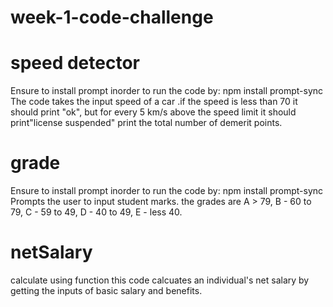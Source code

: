 # week-1-code-challenge


# speed detector

Ensure to install prompt inorder to run the code by:
          npm install prompt-sync
The code takes the input speed of a car .if the speed is less than 70 it should print "ok", but for every 5 km/s above the speed limit it should print"license suspended"
print the total number of demerit points.

# grade 
Ensure to install prompt inorder to run the code by:
          npm install prompt-sync
Prompts the user to input student marks.
the grades are A > 79, B - 60 to 79, C -  59 to 49, D - 40 to 49, E - less 40.

# netSalary
calculate using function
this code calcuates an individual's net salary by getting the inputs of basic salary and benefits.

